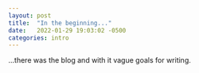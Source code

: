 ```yaml
---
layout: post
title:  "In the beginning..."
date:   2022-01-29 19:03:02 -0500
categories: intro
---
```

...there was the blog and with it vague goals for writing.
